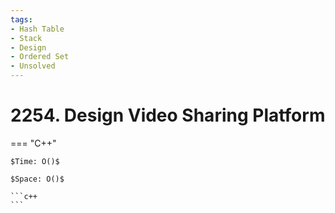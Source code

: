 ```yaml
---
tags:
- Hash Table
- Stack
- Design
- Ordered Set
- Unsolved
---
```



# 2254. Design Video Sharing Platform

=== "C++"

    $Time: O()$

    $Space: O()$

    ```c++
    ```